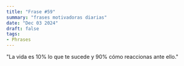 ```yaml
---
title: "Frase #59"
summary: "frases motivadoras diarias"
date: "Dec 03 2024"
draft: false
tags:
- Phrases
---
```


"La vida es 10% lo que te sucede y 90% cómo reaccionas ante ello."
